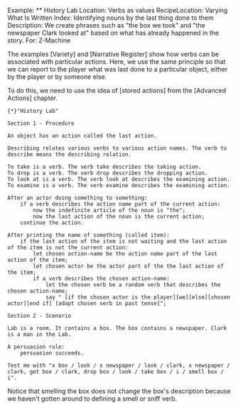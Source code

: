 Example: ** History Lab
Location: Verbs as values
RecipeLocation: Varying What Is Written
Index: Identifying nouns by the last thing done to them
Description: We create phrases such as "the box we took" and "the newspaper Clark looked at" based on what has already happened in the story.
For: Z-Machine

  
The examples [Variety] and [Narrative Register] show how verbs can be associated with particular actions. Here, we use the same principle so that we can report to the player what was last done to a particular object, either by the player or by someone else.

  
To do this, we need to use the idea of [stored actions] from the [Advanced Actions] chapter.

  

``` inform7
{*}"History Lab"

Section 1 - Procedure

An object has an action called the last action.

Describing relates various verbs to various action names. The verb to describe means the describing relation.

To take is a verb. The verb take describes the taking action.
To drop is a verb. The verb drop describes the dropping action.
To look at is a verb. The verb look at describes the examining action.
To examine is a verb. The verb examine describes the examining action.

After an actor doing something to something:
	if a verb describes the action name part of the current action:
		now the indefinite article of the noun is "the";
		now the last action of the noun is the current action;
	continue the action.

After printing the name of something (called item):
	if the last action of the item is not waiting and the last action of the item is not the current action:
		let chosen action-name be the action name part of the last action of the item;
		let chosen actor be the actor part of the the last action of the item;
		if a verb describes the chosen action-name:
			let the chosen verb be a random verb that describes the chosen action-name;
			say " [if the chosen actor is the player][we][else][chosen actor][end if] [adapt chosen verb in past tense]";

Section 2 - Scenario

Lab is a room. It contains a box. The box contains a newspaper. Clark is a man in the Lab.

A persuasion rule:
	persuasion succeeds.

Test me with "x box / look / x newspaper / look / clark, x newspaper / clark, get box / clark, drop box / look / take box / i / smell box / i".
```

  
Notice that smelling the box does not change the box's description because we haven't gotten around to defining a smell or sniff verb.

